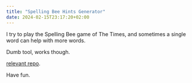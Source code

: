 ```yaml
---
title: "Spelling Bee Hints Generator"
date: 2024-02-15T23:17:20+02:00
---
```


I try to play the Spelling Bee game of The Times, and sometimes a single word can help with more words. 

Dumb tool, works though. 

[relevant repo](https://github.com/latedeployment/sbphints).

Have fun. 

